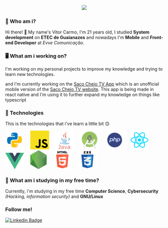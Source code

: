 <p align="center">
  <img width="434px" src="https://github-readme-stats.vercel.app/api?username=Vitor-Carmo&show_icons=true" />
</p>

<!--
**Vitor-Carmo/Vitor-Carmo** is a ✨ _special_ ✨ repository because its `README.md` (this file) appears on your GitHub profile.
-->
 ### 🙂 Who am i?
 Hi there! 👋 My name's Vitor Carmo, I'm 21 years old,
 I studied **System development** on **ETEC de Guaianazes** and nowadays I'm **Mobile** and **Front-end Developer** at *Evve Comunicação*. 
 
 ### 🖥 What am i working on?
 I'm working on my personal projects to improve my knowledge and trying to learn new technologies.

and I'm currently working on the [Saco Cheio TV App](https://github.com/Vitor-Carmo/app-sacocheio-tv) which is an unofficial mobile version of the [Saco Cheio TV website](https://www.sacocheio.tv/). This app is being made in react native and I'm using it to further expand my knowledge on things like typescript
 
 ### 🚀 Technologies
 This is the technologies that i've learn a little bit 😊
 
 <img src="github_readme_images/py.png" width="60px"/> &nbsp; &nbsp; <img src="github_readme_images/js.png" width="60px"/> &nbsp; &nbsp; <img src="github_readme_images/java.png" width="60px"/> &nbsp; &nbsp; <img src="github_readme_images/android.png" width="60px"/> &nbsp; &nbsp; <img src="github_readme_images/php.png" width="60px"/> &nbsp; &nbsp; <img src="github_readme_images/react.png" width="60px"/> &nbsp; &nbsp; <img src="github_readme_images/vue.js.png" width="60px"/>  &nbsp; &nbsp; <img src="github_readme_images/node.png" height="60px"/>   &nbsp; &nbsp; <img src="github_readme_images/html.png" width="60px"/> &nbsp; &nbsp; <img src="github_readme_images/css.png" width="60px"/> 
 

 
 ### 🤔 What am i studying in my free time?
 Currently, i'm studying in my free time **Computer Science**, **Cybersecurity** _(Hacking, information security)_ and **GNU/Linux**

### Follow me!
[![Linkedin Badge](https://img.shields.io/badge/-LinkedIn-blue?style=flat-square&logo=Linkedin&logoColor=white)](https://www.linkedin.com/in/vitor-carmo-57a9a81b0/) 



